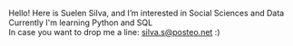 Hello! Here is Suelen Silva, and I’m interested in Social Sciences and Data  
Currently I'm learning Python and SQL  
In case you want to drop me a line: silva.s@posteo.net  :)  

<!---
sue-slv/sue-slv is a ✨ special ✨ repository because its `README.md` (this file) appears on your GitHub profile.
You can click the Preview link to take a look at your changes.
--->
